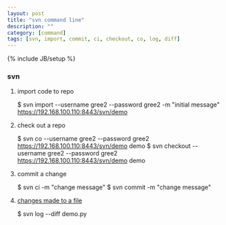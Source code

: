 ```yaml
---
layout: post
title: "svn command line"
description: ""
category: [command]
tags: [svn, import, commit, ci, checkout, co, log, diff]
---
```

{% include JB/setup %}


### svn

1. import code to repo

    $ svn import --username gree2 --password gree2 -m "initial message" https://192.168.100.110:8443/svn/demo

1. check out a repo

    $ svn co --username gree2 --password gree2 https://192.168.100.110:8443/svn/demo demo
    $ svn checkout --username gree2 --password gree2 https://192.168.100.110:8443/svn/demo demo

1. commit a change

    $ svn ci -m "change message"
    $ svn commit -m "change message"

1. [changes made to a file](https://stackoverflow.com/questions/282802/how-can-i-view-all-historical-changes-to-a-file-in-svn/24938573#24938573)

    $ svn log --diff demo.py
